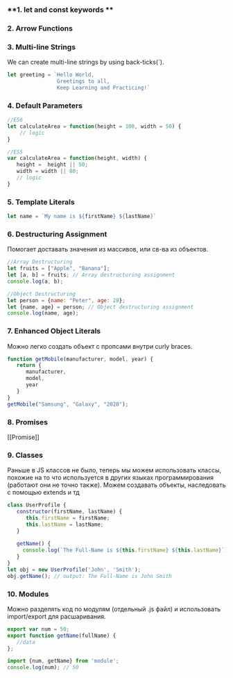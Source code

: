 ### **1. let and const keywords **
### **2. Arrow Functions**
### **3. Multi-line Strings**

We can create multi-line strings by using back-ticks(\`).  

```jsx
let greeting = `Hello World,     
                Greetings to all,
                Keep Learning and Practicing!`
```

### **4. Default Parameters**

```jsx
//ES6
let calculateArea = function(height = 100, width = 50) {  
    // logic
}

//ES5
var calculateArea = function(height, width) {  
   height =  height || 50;
   width = width || 80;
   // logic
}
```

### **5. Template Literals**

```jsx
let name = `My name is ${firstName} ${lastName}`
```

### **6. Destructuring Assignment**

Помогает доставать значения из массивов, или св-ва из объектов.

```jsx
//Array Destructuring
let fruits = ["Apple", "Banana"];
let [a, b] = fruits; // Array destructuring assignment
console.log(a, b);

//Object Destructuring
let person = {name: "Peter", age: 28};
let {name, age} = person; // Object destructuring assignment
console.log(name, age);
```

### **7. Enhanced Object Literals**

Можно легко создать объект с пропсами внутри curly braces.

```jsx
function getMobile(manufacturer, model, year) {
   return {
      manufacturer,
      model,
      year
   }
}
getMobile("Samsung", "Galaxy", "2020");
```

### **8. Promises**

[[Promise]]

### **9. Classes**

Раньше в JS классов не было, теперь мы можем использовать классы, похожие на то что используется в других языках программирования (работают они не точно также). Можем создавать объекты, наследовать с помощью extends и тд

```jsx
class UserProfile {   
   constructor(firstName, lastName) { 
      this.firstName = firstName;
      this.lastName = lastName;     
   }  
    
   getName() {       
     console.log(`The Full-Name is ${this.firstName} ${this.lastName}`);    
   } 
}
let obj = new UserProfile('John', 'Smith');
obj.getName(); // output: The Full-Name is John Smith
```

### **10. Modules**

Можно разделять код по модулям (отдельный .js файл) и использовать import/export для расшаривания. 

```jsx
export var num = 50; 
export function getName(fullName) {   
   //data
};
```

```jsx
import {num, getName} from 'module';
console.log(num); // 50
```